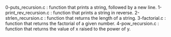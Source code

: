 0-puts_recursion.c : function that prints a string, followed by a new line.
1-print_rev_recursion.c : function that prints a string in reverse.
2-strlen_recursion.c : function that returns the length of a string.
3-factorial.c : function that returns the factorial of a given number.
4-pow_recursion.c : function that returns the value of x raised to the power of y.
